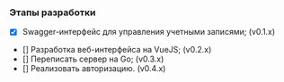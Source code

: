 ### Этапы разработки
- [x] Swagger-интерфейс для управления учетными записями; (v0.1.x)
- [] Разработка веб-интерфейса на VueJS; (v0.2.x)
- [] Переписать сервер на Go; (v0.3.x)
- [] Реализовать авторизацию. (v0.4.x)
